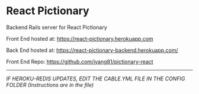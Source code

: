 # React Pictionary

Backend Rails server for React Pictionary

Front End hosted at: https://react-pictionary.herokuapp.com

Back End hosted at: https://react-pictionary-backend.herokuapp.com/

Front End Repo: https://github.com/jyang81/pictionary-react

------

*IF HEROKU-REDIS UPDATES, EDIT THE CABLE.YML FILE IN THE CONFIG FOLDER (Instructions are in the file)*